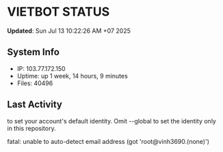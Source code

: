 # VIETBOT STATUS
**Updated**: Sun Jul 13 10:22:26 AM +07 2025

## System Info
- IP: 103.77.172.150
- Uptime: up 1 week, 14 hours, 9 minutes
- Files: 40496

## Last Activity

to set your account's default identity.
Omit --global to set the identity only in this repository.

fatal: unable to auto-detect email address (got 'root@vinh3690.(none)')
